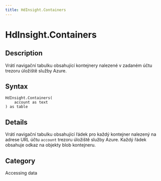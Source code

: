 ```yaml
---
title: HdInsight.Containers
---
```


# HdInsight.Containers


## Description

Vrátí navigační tabulku obsahující kontejnery nalezené v zadaném účtu trezoru úložiště služby Azure.


## Syntax

```powerquery
HdInsight.Containers(
    account as text
) as table
```


## Details

Vrátí navigační tabulku obsahující řádek pro každý kontejner nalezený na adrese URL účtu <code>account</code> trezoru úložiště služby Azure. Každý řádek obsahuje odkaz na objekty blob kontejneru.



## Category
Accessing data
